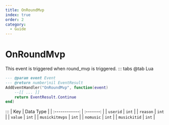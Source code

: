 ```yaml
---
title: OnRoundMvp
index: true
order: 2
category:
  - Guide
---
```


# OnRoundMvp
This event is triggered when round_mvp is triggered.
::: tabs
@tab Lua
```lua
--- @param event Event
--- @return number|nil EventResult
AddEventHandler("OnRoundMvp", function(event)
    --[[ ... ]]
    return EventResult.Continue
end)
```

:::
|       Key      | Data Type |
| :------------: | :-------: |
|    `userid`    |   `int`   |
|    `reason`    |   `int`   |
|     `value`    |   `int`   |
| `musickitmvps` |   `int`   |
|    `nomusic`   |   `int`   |
|  `musickitid`  |   `int`   |